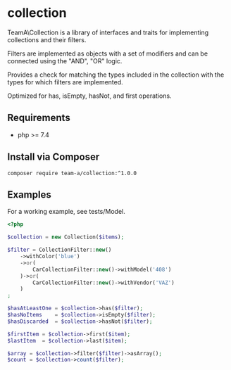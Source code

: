 # collection
TeamA\Collection is a library of interfaces and traits for implementing collections and their filters.

Filters are implemented as objects with a set of modifiers and can be connected using the "AND", "OR" logic.

Provides a check for matching the types included in the collection with the types for which filters are implemented.

Optimized for has, isEmpty, hasNot, and first operations. 

## Requirements

- php >= 7.4

## Install via Composer

`composer require team-a/collection:^1.0.0`

## Examples

For a working example, see tests/Model.

```php
<?php

$collection = new Collection($items); 

$filter = CollectionFilter::new()
    ->withColor('blue')
    ->or(
        CarCollectionFilter::new()->withModel('408')
    )->or(
        CarCollectionFilter::new()->withVendor('VAZ')
    )
;

$hasAtLeastOne = $collection->has($filter);
$hasNoItems    = $collection->isEmpty($filter);
$hasDiscarded  = $collection->hasNot($filter);

$firstItem = $collection->first($item);
$lastItem  = $collection->last($item);

$array = $collection->filter($filter)->asArray();
$count = $collection->count($filter);
```

    

